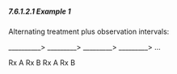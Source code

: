 ##### 7.6.1.2.1 Example 1

Alternating treatment plus observation intervals:

__________> _________> _________> _________> ...

Rx A Rx B Rx A Rx B
